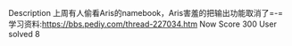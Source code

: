 Description 
上周有人偷看Aris的namebook，Aris害羞的把输出功能取消了=-= 
学习资料:https://bbs.pediy.com/thread-227034.htm 
Now Score 300
User solved 8
